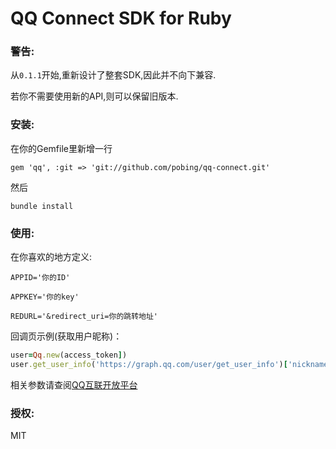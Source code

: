 QQ Connect SDK for Ruby
================

### 警告:

从`0.1.1`开始,重新设计了整套SDK,因此并不向下兼容.

若你不需要使用新的API,则可以保留旧版本.

### 安装:

在你的Gemfile里新增一行

`gem 'qq', :git => 'git://github.com/pobing/qq-connect.git'`

然后

`bundle install`

### 使用:

在你喜欢的地方定义:

`APPID='你的ID'`

`APPKEY='你的key'`

`REDURL='&redirect_uri=你的跳转地址'`

回调页示例(获取用户昵称)：

```Ruby
user=Qq.new(access_token])
user.get_user_info('https://graph.qq.com/user/get_user_info')['nickname']
```

相关参数请查阅[QQ互联开放平台](http://connect.qq.com/intro/login/)


### 授权:

MIT
